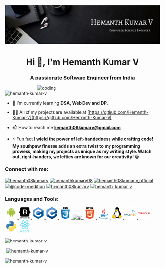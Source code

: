![logo](https://github.com/Hemanth-Kumar-V/Hemanth-Kumar-V/blob/main/my%20profile%20banner.png)
<h1 align="center">Hi 👋, I'm Hemanth Kumar V</h1>
<h3 align="center">A passionate Software Engineer from India</h3>

<img align = "right" alt = "coding" width = "400" src = "https://camo.githubusercontent.com/cae12fddd9d6982901d82580bdf321d81fb299141098ca1c2d4891870827bf17/68747470733a2f2f6d69726f2e6d656469756d2e636f6d2f6d61782f313336302f302a37513379765349765f7430696f4a2d5a2e676966">

<p align="left"> <img src="https://komarev.com/ghpvc/?username=hemanth-kumar-v&label=Profile%20views&color=0e75b6&style=flat" alt="hemanth-kumar-v" /> </p>

- 🌱 I’m currently learning **DSA, Web Dev and DP.**

- 👨‍💻 All of my projects are available at [https://github.com/Hemanth-Kumar-V](https://github.com/Hemanth-Kumar-V)

- 📫 How to reach me **hemanth08kumarv@gmail.com**

- ⚡ Fun fact **I wield the power of left-handedness while crafting code! My southpaw finesse adds an extra twist to my programming prowess, making my projects as unique as my writing style. Watch out, right-handers, we lefties are known for our creativity! 😉**

<h3 align="left">Connect with me:</h3>
<p align="left">
<a href="https://twitter.com/hemanth08kumarv" target="blank"><img align="center" src="https://raw.githubusercontent.com/rahuldkjain/github-profile-readme-generator/master/src/images/icons/Social/twitter.svg" alt="hemanth08kumarv" height="30" width="40" /></a>
<a href="https://linkedin.com/in/hemanthkumarv08" target="blank"><img align="center" src="https://raw.githubusercontent.com/rahuldkjain/github-profile-readme-generator/master/src/images/icons/Social/linked-in-alt.svg" alt="hemanthkumarv08" height="30" width="40" /></a>
<a href="https://instagram.com/hemanth08kumar.v_official" target="blank"><img align="center" src="https://raw.githubusercontent.com/rahuldkjain/github-profile-readme-generator/master/src/images/icons/Social/instagram.svg" alt="hemanth08kumar.v_official" height="30" width="40" /></a>
<a href="https://www.youtube.com/c/@coderxpedition" target="blank"><img align="center" src="https://raw.githubusercontent.com/rahuldkjain/github-profile-readme-generator/master/src/images/icons/Social/youtube.svg" alt="@coderxpedition" height="30" width="40" /></a>
<a href="https://www.hackerrank.com/hemanth08kumarv" target="blank"><img align="center" src="https://raw.githubusercontent.com/rahuldkjain/github-profile-readme-generator/master/src/images/icons/Social/hackerrank.svg" alt="hemanth08kumarv" height="30" width="40" /></a>
<a href="https://auth.geeksforgeeks.org/user/hemanth_kumar_v" target="blank"><img align="center" src="https://raw.githubusercontent.com/rahuldkjain/github-profile-readme-generator/master/src/images/icons/Social/geeks-for-geeks.svg" alt="hemanth_kumar_v" height="30" width="40" /></a>
</p>

<h3 align="left">Languages and Tools:</h3>
<p align="left"> <a href="https://developer.android.com" target="_blank" rel="noreferrer"> <img src="https://raw.githubusercontent.com/devicons/devicon/master/icons/android/android-original-wordmark.svg" alt="android" width="40" height="40"/> </a> <a href="https://getbootstrap.com" target="_blank" rel="noreferrer"> <img src="https://raw.githubusercontent.com/devicons/devicon/master/icons/bootstrap/bootstrap-plain-wordmark.svg" alt="bootstrap" width="40" height="40"/> </a> <a href="https://www.cprogramming.com/" target="_blank" rel="noreferrer"> <img src="https://raw.githubusercontent.com/devicons/devicon/master/icons/c/c-original.svg" alt="c" width="40" height="40"/> </a> <a href="https://www.w3schools.com/cpp/" target="_blank" rel="noreferrer"> <img src="https://raw.githubusercontent.com/devicons/devicon/master/icons/cplusplus/cplusplus-original.svg" alt="cplusplus" width="40" height="40"/> </a> <a href="https://www.w3schools.com/css/" target="_blank" rel="noreferrer"> <img src="https://raw.githubusercontent.com/devicons/devicon/master/icons/css3/css3-original-wordmark.svg" alt="css3" width="40" height="40"/> </a> <a href="https://git-scm.com/" target="_blank" rel="noreferrer"> <img src="https://www.vectorlogo.zone/logos/git-scm/git-scm-icon.svg" alt="git" width="40" height="40"/> </a> <a href="https://www.w3.org/html/" target="_blank" rel="noreferrer"> <img src="https://raw.githubusercontent.com/devicons/devicon/master/icons/html5/html5-original-wordmark.svg" alt="html5" width="40" height="40"/> </a> <a href="https://www.java.com" target="_blank" rel="noreferrer"> <img src="https://raw.githubusercontent.com/devicons/devicon/master/icons/java/java-original.svg" alt="java" width="40" height="40"/> </a> <a href="https://www.linux.org/" target="_blank" rel="noreferrer"> <img src="https://raw.githubusercontent.com/devicons/devicon/master/icons/linux/linux-original.svg" alt="linux" width="40" height="40"/> </a> <a href="https://www.mysql.com/" target="_blank" rel="noreferrer"> <img src="https://raw.githubusercontent.com/devicons/devicon/master/icons/mysql/mysql-original-wordmark.svg" alt="mysql" width="40" height="40"/> </a> <a href="https://www.oracle.com/" target="_blank" rel="noreferrer"> <img src="https://raw.githubusercontent.com/devicons/devicon/master/icons/oracle/oracle-original.svg" alt="oracle" width="40" height="40"/> </a> <a href="https://www.python.org" target="_blank" rel="noreferrer"> <img src="https://raw.githubusercontent.com/devicons/devicon/master/icons/python/python-original.svg" alt="python" width="40" height="40"/> </a> <a href="https://reactjs.org/" target="_blank" rel="noreferrer"> <img src="https://raw.githubusercontent.com/devicons/devicon/master/icons/react/react-original-wordmark.svg" alt="react" width="40" height="40"/> </a> </p>

<p><img align="center" src="https://github-readme-stats.vercel.app/api/top-langs?username=hemanth-kumar-v&show_icons=true&locale=en&layout=compact" alt="hemanth-kumar-v" /></p>

<p>&nbsp;<img align="center" src="https://github-readme-stats.vercel.app/api?username=hemanth-kumar-v&show_icons=true&locale=en" alt="hemanth-kumar-v" /></p>

<p><img align="center" src="https://github-readme-streak-stats.herokuapp.com/?user=hemanth-kumar-v&" alt="hemanth-kumar-v" /></p>
